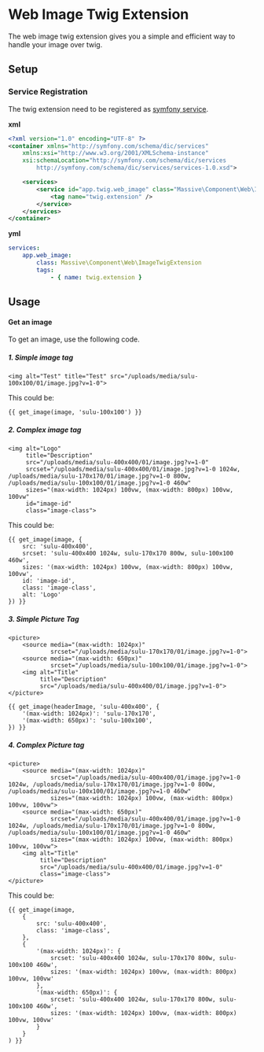 # Web Image Twig Extension

The web image twig extension gives you a simple and efficient way to handle your image over twig.

## Setup

### Service Registration

The twig extension need to be registered as [symfony service](http://symfony.com/doc/current/service_container.html).

**xml**

```xml
<?xml version="1.0" encoding="UTF-8" ?>
<container xmlns="http://symfony.com/schema/dic/services"
    xmlns:xsi="http://www.w3.org/2001/XMLSchema-instance"
    xsi:schemaLocation="http://symfony.com/schema/dic/services
        http://symfony.com/schema/dic/services/services-1.0.xsd">

    <services>
        <service id="app.twig.web_image" class="Massive\Component\Web\ImageTwigExtension">
            <tag name="twig.extension" />
        </service>
    </services>
</container>
```

**yml**

```yml
services:
    app.web_image:
        class: Massive\Component\Web\ImageTwigExtension
        tags:
            - { name: twig.extension }
```

## Usage

#### Get an image

To get an image, use the following code.

##### 1. Simple image tag

```twig
<img alt="Test" title="Test" src="/uploads/media/sulu-100x100/01/image.jpg?v=1-0">
```

This could be:

```twig
{{ get_image(image, 'sulu-100x100') }}
```

##### 2. Complex image tag

```twig
<img alt="Logo"
     title="Description"
     src="/uploads/media/sulu-400x400/01/image.jpg?v=1-0"
     srcset="/uploads/media/sulu-400x400/01/image.jpg?v=1-0 1024w, /uploads/media/sulu-170x170/01/image.jpg?v=1-0 800w, /uploads/media/sulu-100x100/01/image.jpg?v=1-0 460w"
     sizes="(max-width: 1024px) 100vw, (max-width: 800px) 100vw, 100vw"
     id="image-id"
     class="image-class">
```

This could be:

```twig
{{ get_image(image, {
    src: 'sulu-400x400',
    srcset: 'sulu-400x400 1024w, sulu-170x170 800w, sulu-100x100 460w',
    sizes: '(max-width: 1024px) 100vw, (max-width: 800px) 100vw, 100vw',
    id: 'image-id',
    class: 'image-class',
    alt: 'Logo'
}) }}
```

##### 3. Simple Picture Tag

```twig
<picture>
    <source media="(max-width: 1024px)"
            srcset="/uploads/media/sulu-170x170/01/image.jpg?v=1-0">
    <source media="(max-width: 650px)"
            srcset="/uploads/media/sulu-100x100/01/image.jpg?v=1-0">
    <img alt="Title"
         title="Description"
         src="/uploads/media/sulu-400x400/01/image.jpg?v=1-0">
</picture>
```

```twig
{{ get_image(headerImage, 'sulu-400x400', {
    '(max-width: 1024px)': 'sulu-170x170',
    '(max-width: 650px)': 'sulu-100x100',
}) }}
```

##### 4. Complex Picture tag

```twig
<picture>
    <source media="(max-width: 1024px)"
            srcset="/uploads/media/sulu-400x400/01/image.jpg?v=1-0 1024w, /uploads/media/sulu-170x170/01/image.jpg?v=1-0 800w, /uploads/media/sulu-100x100/01/image.jpg?v=1-0 460w"
            sizes="(max-width: 1024px) 100vw, (max-width: 800px) 100vw, 100vw">
    <source media="(max-width: 650px)"
            srcset="/uploads/media/sulu-400x400/01/image.jpg?v=1-0 1024w, /uploads/media/sulu-170x170/01/image.jpg?v=1-0 800w, /uploads/media/sulu-100x100/01/image.jpg?v=1-0 460w"
            sizes="(max-width: 1024px) 100vw, (max-width: 800px) 100vw, 100vw">
    <img alt="Title"
         title="Description"
         src="/uploads/media/sulu-400x400/01/image.jpg?v=1-0"
         class="image-class">
</picture>
```

This could be:

```twig
{{ get_image(image,
    {
        src: 'sulu-400x400',
        class: 'image-class',
    },
    {
        '(max-width: 1024px)': {
            srcset: 'sulu-400x400 1024w, sulu-170x170 800w, sulu-100x100 460w',
            sizes: '(max-width: 1024px) 100vw, (max-width: 800px) 100vw, 100vw'
        },
        '(max-width: 650px)': {
            srcset: 'sulu-400x400 1024w, sulu-170x170 800w, sulu-100x100 460w',
            sizes: '(max-width: 1024px) 100vw, (max-width: 800px) 100vw, 100vw'
        }
    }
) }}
```
